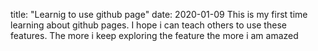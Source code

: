 title: "Learnig to use github page"
date: 2020-01-09
This is my first time learning about github pages. 
I hope i can teach others to use these features.
The more i keep exploring the feature the more i am amazed
